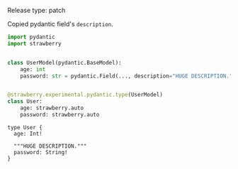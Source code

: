 Release type: patch

Copied pydantic field's `description`.

```python
import pydantic
import strawberry


class UserModel(pydantic.BaseModel):
    age: int
    password: str = pydantic.Field(..., description="HUGE DESCRIPTION.")


@strawberry.experimental.pydantic.type(UserModel)
class User:
    age: strawberry.auto
    password: strawberry.auto
```

```
type User {
  age: Int!

  """HUGE DESCRIPTION."""
  password: String!
}
```